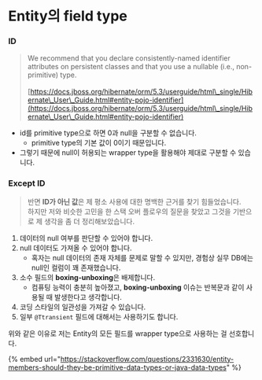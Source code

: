 # Entity의 field type

### ID

> We recommend that you declare consistently-named identifier attributes on persistent classes and that you use a nullable (i.e., non-primitive) type.\
> \
> [https://docs.jboss.org/hibernate/orm/5.3/userguide/html\_single/Hibernate\_User\_Guide.html#entity-pojo-identifier](https://docs.jboss.org/hibernate/orm/5.3/userguide/html\_single/Hibernate\_User\_Guide.html#entity-pojo-identifier)

* id를 primitive type으로 하면 0과 null을 구분할 수 없습니다.
  * primitive type의 기본 값이 0이기 때문입니다.
* 그렇기 때문에 null이 허용되는 wrapper type을 활용해야 제대로 구분할 수 있습니다.

### Except ID

> 반면 **ID가 아닌 값**은 제 평소 사용에 대한 명백한 근거를 찾기 힘들었습니다.\
> 하지만 저와 비슷한 고민을 한 스택 오버 플로우의 질문을 찾았고 그것을 기반으로 제 생각을 좀 더 정리해보았습니다.

1. 데이터의 null 여부를 판단할 수 있어야 합니다.
2. null 데이터도 가져올 수 있어야 합니다.
   * 혹자는 null 데이터의 존재 자체를 문제로 말할 수 있지만, 경험상 실무 DB에는 null인 컬럼이 꽤 존재했습니다.
3. 소수 필드의 **boxing-unboxing**은 배제합니다.
   * 컴퓨팅 능력이 충분히 높아졌고, **boxing-unboxing** 이슈는 반복문과 같이 사용될 때 발생한다고 생각합니다.
4. 코딩 스타일의 일관성을 가져갈 수 있습니다.
5. 일부 `@Ttransient` 필드에 대해서는 사용하기도 합니다.

위와 같은 이유로 저는 Entity의 모든 필드를 wrapper type으로 사용하는 걸 선호합니다.

{% embed url="https://stackoverflow.com/questions/2331630/entity-members-should-they-be-primitive-data-types-or-java-data-types" %}
